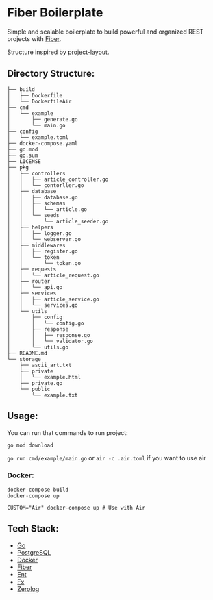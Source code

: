 # Fiber Boilerplate
Simple and scalable boilerplate to build powerful and organized REST projects with [Fiber](https://github.com/gofiber/fiber). 

Structure inspired by [project-layout](https://github.com/golang-standards/project-layout).

## Directory Structure:

```
├── build
│   ├── Dockerfile
│   └── DockerfileAir
├── cmd
│   └── example
│       ├── generate.go
│       └── main.go
├── config
│   └── example.toml
├── docker-compose.yaml
├── go.mod
├── go.sum
├── LICENSE
├── pkg
│   ├── controllers
│   │   ├── article_controller.go
│   │   └── contorller.go
│   ├── database
│   │   ├── database.go
│   │   ├── schemas
│   │   │   └── article.go
│   │   └── seeds
│   │       └── article_seeder.go
│   ├── helpers
│   │   ├── logger.go
│   │   └── webserver.go
│   ├── middlewares
│   │   ├── register.go
│   │   └── token
│   │       └── token.go
│   ├── requests
│   │   └── article_request.go
│   ├── router
│   │   └── api.go
│   ├── services
│   │   ├── article_service.go
│   │   └── services.go
│   └── utils
│       ├── config
│       │   └── config.go
│       ├── response
│       │   ├── response.go
│       │   └── validator.go
│       └── utils.go
├── README.md
└── storage
    ├── ascii_art.txt
    ├── private
    │   └── example.html
    ├── private.go
    └── public
        └── example.txt
```

## Usage:
You can run that commands to run project:

```go mod download```

```go run cmd/example/main.go``` or ```air -c .air.toml``` if you want to use air

### Docker:
```shell
docker-compose build
docker-compose up

CUSTOM="Air" docker-compose up # Use with Air
```

## Tech Stack:
- [Go](https://go.dev)
- [PostgreSQL](https://www.postgresql.org)
- [Docker](https://www.docker.com/)
- [Fiber](https://github.com/gofiber/fiber)
- [Ent](https://github.com/ent/ent)
- [Fx](https://github.com/uber-go/fx)
- [Zerolog](https://github.com/rs/zerolog)

